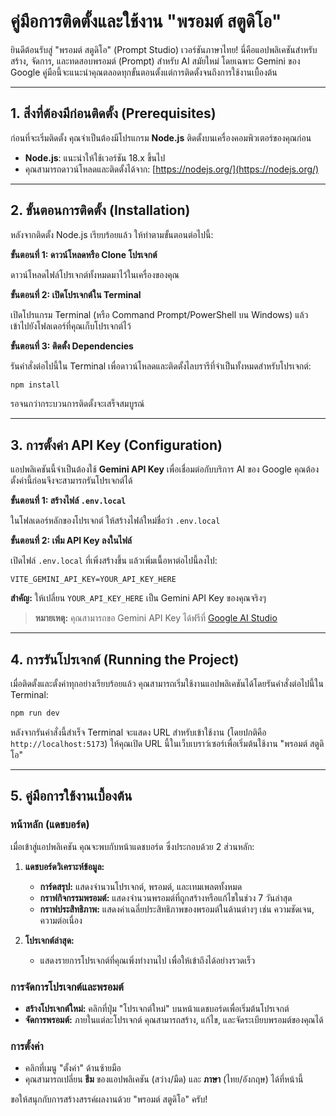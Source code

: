 # คู่มือการติดตั้งและใช้งาน "พรอมต์ สตูดิโอ"

ยินดีต้อนรับสู่ "พรอมต์ สตูดิโอ" (Prompt Studio) เวอร์ชันภาษาไทย! นี่คือแอปพลิเคชันสำหรับสร้าง, จัดการ, และทดสอบพรอมต์ (Prompt) สำหรับ AI สมัยใหม่ โดยเฉพาะ Gemini ของ Google คู่มือนี้จะแนะนำคุณตลอดทุกขั้นตอนตั้งแต่การติดตั้งจนถึงการใช้งานเบื้องต้น

---

## 1. สิ่งที่ต้องมีก่อนติดตั้ง (Prerequisites)

ก่อนที่จะเริ่มติดตั้ง คุณจำเป็นต้องมีโปรแกรม **Node.js** ติดตั้งบนเครื่องคอมพิวเตอร์ของคุณก่อน

- **Node.js**: แนะนำให้ใช้เวอร์ชัน 18.x ขึ้นไป
- คุณสามารถดาวน์โหลดและติดตั้งได้จาก: [https://nodejs.org/](https://nodejs.org/)

---

## 2. ขั้นตอนการติดตั้ง (Installation)

หลังจากติดตั้ง Node.js เรียบร้อยแล้ว ให้ทำตามขั้นตอนต่อไปนี้:

**ขั้นตอนที่ 1: ดาวน์โหลดหรือ Clone โปรเจกต์**

ดาวน์โหลดไฟล์โปรเจกต์ทั้งหมดมาไว้ในเครื่องของคุณ

**ขั้นตอนที่ 2: เปิดโปรเจกต์ใน Terminal**

เปิดโปรแกรม Terminal (หรือ Command Prompt/PowerShell บน Windows) แล้วเข้าไปยังโฟลเดอร์ที่คุณเก็บโปรเจกต์ไว้

**ขั้นตอนที่ 3: ติดตั้ง Dependencies**

รันคำสั่งต่อไปนี้ใน Terminal เพื่อดาวน์โหลดและติดตั้งไลบรารีที่จำเป็นทั้งหมดสำหรับโปรเจกต์:

```bash
npm install
```

รอจนกว่ากระบวนการติดตั้งจะเสร็จสมบูรณ์

---

## 3. การตั้งค่า API Key (Configuration)

แอปพลิเคชันนี้จำเป็นต้องใช้ **Gemini API Key** เพื่อเชื่อมต่อกับบริการ AI ของ Google คุณต้องตั้งค่านี้ก่อนจึงจะสามารถรันโปรเจกต์ได้

**ขั้นตอนที่ 1: สร้างไฟล์ `.env.local`**

ในโฟลเดอร์หลักของโปรเจกต์ ให้สร้างไฟล์ใหม่ชื่อว่า `.env.local`

**ขั้นตอนที่ 2: เพิ่ม API Key ลงในไฟล์**

เปิดไฟล์ `.env.local` ที่เพิ่งสร้างขึ้น แล้วเพิ่มเนื้อหาต่อไปนี้ลงไป:

```
VITE_GEMINI_API_KEY=YOUR_API_KEY_HERE
```

**สำคัญ:** ให้เปลี่ยน `YOUR_API_KEY_HERE` เป็น Gemini API Key ของคุณจริงๆ

> **หมายเหตุ:** คุณสามารถขอ Gemini API Key ได้ฟรีที่ [Google AI Studio](https://ai.studio.google.com/app/apikey)

---

## 4. การรันโปรเจกต์ (Running the Project)

เมื่อติดตั้งและตั้งค่าทุกอย่างเรียบร้อยแล้ว คุณสามารถเริ่มใช้งานแอปพลิเคชันได้โดยรันคำสั่งต่อไปนี้ใน Terminal:

```bash
npm run dev
```

หลังจากรันคำสั่งนี้สำเร็จ Terminal จะแสดง URL สำหรับเข้าใช้งาน (โดยปกติคือ `http://localhost:5173`) ให้คุณเปิด URL นี้ในเว็บเบราว์เซอร์เพื่อเริ่มต้นใช้งาน "พรอมต์ สตูดิโอ"

---

## 5. คู่มือการใช้งานเบื้องต้น

### หน้าหลัก (แดชบอร์ด)

เมื่อเข้าสู่แอปพลิเคชัน คุณจะพบกับหน้าแดชบอร์ด ซึ่งประกอบด้วย 2 ส่วนหลัก:

1.  **แดชบอร์ดวิเคราะห์ข้อมูล:**
    - **การ์ดสรุป:** แสดงจำนวนโปรเจกต์, พรอมต์, และเทมเพลตทั้งหมด
    - **กราฟกิจกรรมพรอมต์:** แสดงจำนวนพรอมต์ที่ถูกสร้างหรือแก้ไขในช่วง 7 วันล่าสุด
    - **กราฟประสิทธิภาพ:** แสดงค่าเฉลี่ยประสิทธิภาพของพรอมต์ในด้านต่างๆ เช่น ความชัดเจน, ความต่อเนื่อง

2.  **โปรเจกต์ล่าสุด:**
    - แสดงรายการโปรเจกต์ที่คุณเพิ่งทำงานไป เพื่อให้เข้าถึงได้อย่างรวดเร็ว

### การจัดการโปรเจกต์และพรอมต์

- **สร้างโปรเจกต์ใหม่:** คลิกที่ปุ่ม "โปรเจกต์ใหม่" บนหน้าแดชบอร์ดเพื่อเริ่มต้นโปรเจกต์
- **จัดการพรอมต์:** ภายในแต่ละโปรเจกต์ คุณสามารถสร้าง, แก้ไข, และจัดระเบียบพรอมต์ของคุณได้

### การตั้งค่า

- คลิกที่เมนู "ตั้งค่า" ด้านซ้ายมือ
- คุณสามารถเปลี่ยน **ธีม** ของแอปพลิเคชัน (สว่าง/มืด) และ **ภาษา** (ไทย/อังกฤษ) ได้ที่หน้านี้

ขอให้สนุกกับการสร้างสรรค์ผลงานด้วย "พรอมต์ สตูดิโอ" ครับ!